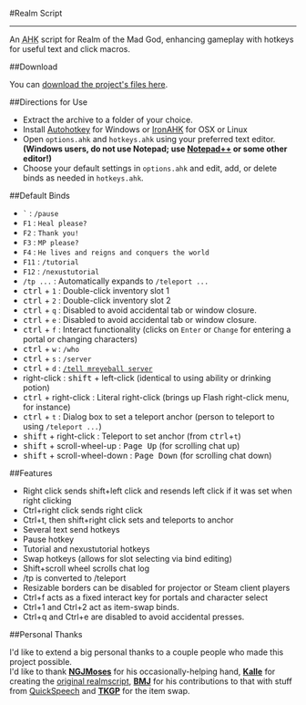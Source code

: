 #Realm Script
- - -

An <abbr title="AutoHotKey">AHK</abbr> script for Realm of the Mad God, enhancing gameplay
with hotkeys for useful text and click macros.

##Download

You can [download the project's files here](https://github.com/Nightfirecat/realmscript/archive/master.zip).

##Directions for Use

* Extract the archive to a folder of your choice.
* Install [Autohotkey](http://www.autohotkey.com/) for Windows or [IronAHK](http://www.ironahk.net/)
  for OSX or Linux
* Open `options.ahk` and `hotkeys.ahk` using your preferred text editor.
  **(Windows users, do not use Notepad; use [Notepad++](http://notepadplusplus.org/) or some other editor!)**
* Choose your default settings in `options.ahk` and edit, add, or delete binds as needed in `hotkeys.ahk`.

##Default Binds

* `` ` `` : `/pause`
* `F1` : `Heal please?`
* `F2` : `Thank you!`
* `F3` : `MP please?`
* `F4` : `He lives and reigns and conquers the world`
* `F11` : `/tutorial`
* `F12` : `/nexustutorial`
* `/tp ...` : Automatically expands to `/teleport ...`
* <kbd>ctrl</kbd> + `1` : Double-click inventory slot 1
* <kbd>ctrl</kbd> + `2` : Double-click inventory slot 2
* <kbd>ctrl</kbd> + `q` : Disabled to avoid accidental tab or window closure.
* <kbd>ctrl</kbd> + `e` : Disabled to avoid accidental tab or window closure.
* <kbd>ctrl</kbd> + `f` : Interact functionality (clicks on `Enter` or `Change` for
  entering a portal or changing characters)
* <kbd>ctrl</kbd> + `w` : `/who`
* <kbd>ctrl</kbd> + `s` : `/server`
* <kbd>ctrl</kbd> + `d` : [`/tell mreyeball server`](http://www.realmeye.com/mreyeball#server)
* right-click : <kbd>shift</kbd> + left-click (identical to using ability or drinking potion)
* <kbd>ctrl</kbd> + right-click : Literal right-click (brings up Flash right-click menu, for instance)
* <kbd>ctrl</kbd> + `t` : Dialog box to set a teleport anchor (person to teleport to using `/teleport ...`)
* <kbd>shift</kbd> + right-click : Teleport to set anchor (from <kbd>ctrl</kbd>+`t`)
* <kbd>shift</kbd> + scroll-wheel-up : <kbd>Page Up</kbd> (for scrolling chat up)
* <kbd>shift</kbd> + scroll-wheel-down : <kbd>Page Down</kbd> (for scrolling chat down)

##Features

* Right click sends shift+left click and resends left click if it was set when right clicking
* Ctrl+right click sends right click
* Ctrl+t, then shift+right click sets and teleports to anchor
* Several text send hotkeys
* Pause hotkey
* Tutorial and nexustutorial hotkeys
* Swap hotkeys (allows for slot selecting via bind editing)
* Shift+scroll wheel scrolls chat log
* /tp is converted to /teleport
* Resizable borders can be disabled for projector or Steam client players
* Ctrl+f acts as a fixed interact key for portals and character select
* Ctrl+1 and Ctrl+2 act as item-swap binds.
* Ctrl+q and Ctrl+e are disabled to avoid accidental presses.

##Personal Thanks

I'd like to extend a big personal thanks to a couple people who made this project possible.  
I'd like to thank **[NGJMoses](http://www.realmeye.com/player/ngjmoses/)** for his
occasionally-helping hand, **[Kalle](https://github.com/kallerotmg)** for creating the
[original realmscript](https://github.com/kallerotmg/realmscript),
**[BMJ](http://www.realmtools.com/)** for his contributions to that with stuff from
[QuickSpeech](http://realmtools.com/info_qs.html) and
**[TKGP](https://forums.wildshadow.com/user/299)** for the item swap.
